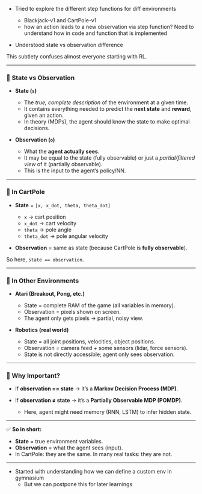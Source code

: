 - Tried to explore the different step functions for diff environments
    - Blackjack-v1 and CartPole-v1
    - how an action leads to a new observation via step function? Need to understand how in code and function that is implemented

- Understood state vs observation difference

This subtlety confuses almost everyone starting with RL.

---

### 🔹 **State vs Observation**

* **State (`s`)**

  * The *true, complete description* of the environment at a given time.
  * It contains everything needed to predict the **next state** and **reward**, given an action.
  * In theory (MDPs), the agent should know the state to make optimal decisions.

* **Observation (`o`)**

  * What the **agent actually sees**.
  * It may be equal to the state (fully observable) or just a *partial/filtered view* of it (partially observable).
  * This is the input to the agent’s policy/NN.

---

### 🔹 In **CartPole**

* **State** = `[x, x_dot, theta, theta_dot]`

  * `x` → cart position
  * `x_dot` → cart velocity
  * `theta` → pole angle
  * `theta_dot` → pole angular velocity

* **Observation** = same as state (because CartPole is **fully observable**).

So here, `state == observation`.

---

### 🔹 In **Other Environments**

* **Atari (Breakout, Pong, etc.)**

  * State = complete RAM of the game (all variables in memory).
  * Observation = pixels shown on screen.
  * The agent only gets pixels → partial, noisy view.

* **Robotics (real world)**

  * State = all joint positions, velocities, object positions.
  * Observation = camera feed + some sensors (lidar, force sensors).
  * State is not directly accessible; agent only sees observation.

---

### 🔹 Why Important?

* If **observation == state** → it’s a **Markov Decision Process (MDP)**.
* If **observation ≠ state** → it’s a **Partially Observable MDP (POMDP)**.

  * Here, agent might need memory (RNN, LSTM) to infer hidden state.

---

✅ **So in short:**

* **State** = true environment variables.
* **Observation** = what the agent sees (input).
* In CartPole: they are the same. In many real tasks: they are not.

---

- Started with understanding how we can define a custom env in gymnasium
    - But we can postpone this for later learnings